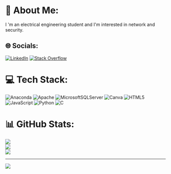 # 💫 About Me:
I 'm an electrical engineering student and I'm interested in network and security.


## 🌐 Socials:
[![LinkedIn](https://img.shields.io/badge/LinkedIn-%230077B5.svg?logo=linkedin&logoColor=white)](https://linkedin.com/in/alirezasoleimani-) [![Stack Overflow](https://img.shields.io/badge/-Stackoverflow-FE7A16?logo=stack-overflow&logoColor=white)](https://stackoverflow.com/users/23951445) 

# 💻 Tech Stack:
![Anaconda](https://img.shields.io/badge/Anaconda-%2344A833.svg?style=for-the-badge&logo=anaconda&logoColor=white) ![Apache](https://img.shields.io/badge/apache-%23D42029.svg?style=for-the-badge&logo=apache&logoColor=white) ![MicrosoftSQLServer](https://img.shields.io/badge/Microsoft%20SQL%20Server-CC2927?style=for-the-badge&logo=microsoft%20sql%20server&logoColor=white) ![Canva](https://img.shields.io/badge/Canva-%2300C4CC.svg?style=for-the-badge&logo=Canva&logoColor=white) ![HTML5](https://img.shields.io/badge/html5-%23E34F26.svg?style=for-the-badge&logo=html5&logoColor=white) ![JavaScript](https://img.shields.io/badge/javascript-%23323330.svg?style=for-the-badge&logo=javascript&logoColor=%23F7DF1E) ![Python](https://img.shields.io/badge/python-3670A0?style=for-the-badge&logo=python&logoColor=ffdd54) ![C](https://img.shields.io/badge/c-%2300599C.svg?style=for-the-badge&logo=c&logoColor=white)
# 📊 GitHub Stats:
![](https://github-readme-stats.vercel.app/api?username=alireza-soleimanii&theme=radical&hide_border=true&include_all_commits=false&count_private=false)<br/>
![](https://github-readme-streak-stats.herokuapp.com/?user=alireza-soleimanii&theme=radical&hide_border=true)<br/>
![](https://github-readme-stats.vercel.app/api/top-langs/?username=alireza-soleimanii&theme=radical&hide_border=true&include_all_commits=false&count_private=false&layout=compact)

---
[![](https://visitcount.itsvg.in/api?id=alireza-soleimanii&icon=0&color=0)](https://visitcount.itsvg.in)

<!-- Proudly created with GPRM ( https://gprm.itsvg.in ) -->

